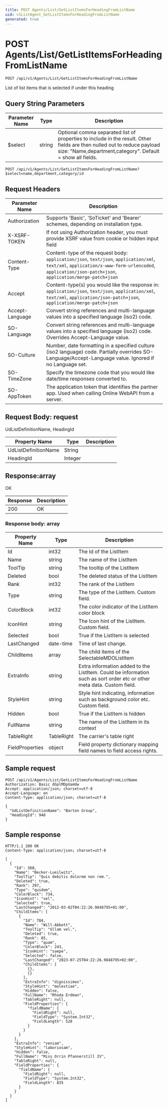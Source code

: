 ```yaml
---
title: POST Agents/List/GetListItemsForHeadingFromListName
uid: v1ListAgent_GetListItemsForHeadingFromListName
generated: true
---
```


# POST Agents/List/GetListItemsForHeadingFromListName

```http
POST /api/v1/Agents/List/GetListItemsForHeadingFromListName
```

List of list items that is selected if under this heading







## Query String Parameters

| Parameter Name | Type |  Description |
|----------------|------|--------------|
| $select | string |  Optional comma separated list of properties to include in the result. Other fields are then nulled out to reduce payload size: "Name,department,category". Default = show all fields. |

```http
POST /api/v1/Agents/List/GetListItemsForHeadingFromListName?$select=name,department,category/id
```


## Request Headers

| Parameter Name | Description |
|----------------|-------------|
| Authorization  | Supports 'Basic', 'SoTicket' and 'Bearer' schemes, depending on installation type. |
| X-XSRF-TOKEN   | If not using Authorization header, you must provide XSRF value from cookie or hidden input field |
| Content-Type | Content-type of the request body: `application/json`, `text/json`, `application/xml`, `text/xml`, `application/x-www-form-urlencoded`, `application/json-patch+json`, `application/merge-patch+json` |
| Accept         | Content-type(s) you would like the response in: `application/json`, `text/json`, `application/xml`, `text/xml`, `application/json-patch+json`, `application/merge-patch+json` |
| Accept-Language | Convert string references and multi-language values into a specified language (iso2) code. |
| SO-Language | Convert string references and multi-language values into a specified language (iso2) code. Overrides Accept-Language value. |
| SO-Culture | Number, date formatting in a specified culture (iso2 language) code. Partially overrides SO-Language/Accept-Language value. Ignored if no Language set. |
| SO-TimeZone | Specify the timezone code that you would like date/time responses converted to. |
| SO-AppToken | The application token that identifies the partner app. Used when calling Online WebAPI from a server. |

## Request Body: request 

UdListDefinitionName, HeadingId 

| Property Name | Type |  Description |
|----------------|------|--------------|
| UdListDefinitionName | String |  |
| HeadingId | Integer |  |

## Response:array

OK

| Response | Description |
|----------------|-------------|
| 200 | OK |

### Response body: array

| Property Name | Type |  Description |
|----------------|------|--------------|
| Id | int32 | The Id of the ListItem |
| Name | string | The name of the ListItem |
| ToolTip | string | The tooltip of the ListItem |
| Deleted | bool | The deleted status of the ListItem |
| Rank | int32 | The rank of the ListItem |
| Type | string | The type of the ListItem. Custom field. |
| ColorBlock | int32 | The color indicator of the ListItem color block |
| IconHint | string | The Icon hint of the ListItem. Custom field. |
| Selected | bool | True if the ListItem is selected |
| LastChanged | date-time | Time of last change. |
| ChildItems | array | The child items of the SelectableMDOListItem |
| ExtraInfo | string | Extra information added to the ListItem. Could be information such as sort order etc or other meta data. Custom field. |
| StyleHint | string | Style hint indicating, information such as background color etc. Custom field. |
| Hidden | bool | True if the ListItem is hidden |
| FullName | string | The name of the ListItem in its context |
| TableRight | TableRight | The carrier's table right |
| FieldProperties | object | Field property dictionary mapping field names to field access rights. |

## Sample request

```http!
POST /api/v1/Agents/List/GetListItemsForHeadingFromListName
Authorization: Basic dGplMDpUamUw
Accept: application/json; charset=utf-8
Accept-Language: en
Content-Type: application/json; charset=utf-8

{
  "UdListDefinitionName": "Barton Group",
  "HeadingId": 948
}
```

## Sample response

```http_
HTTP/1.1 200 OK
Content-Type: application/json; charset=utf-8

[
  {
    "Id": 360,
    "Name": "Becker-Lueilwitz",
    "ToolTip": "Quis debitis dolorem non rem.",
    "Deleted": true,
    "Rank": 297,
    "Type": "quidem",
    "ColorBlock": 734,
    "IconHint": "vel",
    "Selected": true,
    "LastChanged": "2012-03-02T04:22:26.9848795+01:00",
    "ChildItems": [
      {
        "Id": 784,
        "Name": "Will-Abbott",
        "ToolTip": "Ullam vel.",
        "Deleted": true,
        "Rank": 85,
        "Type": "quam",
        "ColorBlock": 243,
        "IconHint": "saepe",
        "Selected": false,
        "LastChanged": "2023-07-25T04:22:26.9848795+02:00",
        "ChildItems": [
          {},
          {}
        ],
        "ExtraInfo": "dignissimos",
        "StyleHint": "molestiae",
        "Hidden": false,
        "FullName": "Rhoda Erdman",
        "TableRight": null,
        "FieldProperties": {
          "fieldName": {
            "FieldRight": null,
            "FieldType": "System.Int32",
            "FieldLength": 528
          }
        }
      }
    ],
    "ExtraInfo": "veniam",
    "StyleHint": "laboriosam",
    "Hidden": false,
    "FullName": "Miss Orrin Pfannerstill IV",
    "TableRight": null,
    "FieldProperties": {
      "fieldName": {
        "FieldRight": null,
        "FieldType": "System.Int32",
        "FieldLength": 835
      }
    }
  }
]
```